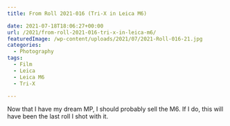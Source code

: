 ```yaml
---
title: From Roll 2021-016 (Tri-X in Leica M6)

date: 2021-07-18T18:06:27+00:00
url: /2021/from-roll-2021-016-tri-x-in-leica-m6/
featuredImage: /wp-content/uploads/2021/07/2021-Roll-016-21.jpg
categories:
  - Photography
tags:
  - Film
  - Leica
  - Leica M6
  - Tri-X

---
```

<!--kg-card-begin: html-->

Now that I have my dream MP, I should probably sell the M6. If I do, this will have been the last roll I shot with it.

<div class="wp-block-envira-envira-gallery">
</div>

<!--kg-card-end: html-->